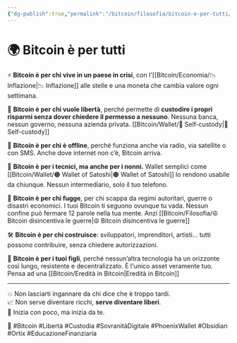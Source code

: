 ```yaml
---
{"dg-publish":true,"permalink":"/bitcoin/filosofia/bitcoin-e-per-tutti/","title":"Bitcoin è per tutti","tags":["bitcoin","libertà","custodia","sovranità-digitale","educazione-finanziaria"]}
---
```



# 🌍 Bitcoin è per tutti

⚡ **Bitcoin è per chi vive in un paese in crisi**, con l'[[Bitcoin/Economia/📉 Inflazione\|📉 Inflazione]] alle stelle e una moneta che cambia valore ogni settimana.

🔐 **Bitcoin è per chi vuole libertà**, perché permette di **custodire i propri risparmi senza dover chiedere il permesso a nessuno**. Nessuna banca, nessun governo, nessuna azienda privata.
[[Bitcoin/Wallet/🔐 Self-custody\|🔐 Self-custody]]

📡 **Bitcoin è per chi è offline**, perché funziona anche via radio, via satellite o con SMS. Anche dove internet non c’è, Bitcoin arriva.

📲 **Bitcoin è per i tecnici, ma anche per i nonni.** Wallet semplici come [[Bitcoin/Wallet/🟠 Wallet of Satoshi\|🟠 Wallet of Satoshi]] lo rendono usabile da chiunque. Nessun intermediario, solo il tuo telefono.

🏃 **Bitcoin è per chi fugge**, per chi scappa da regimi autoritari, guerre o disastri economici. I tuoi Bitcoin ti seguono ovunque tu vada. Nessun confine può fermare 12 parole nella tua mente. Anzi [[Bitcoin/Filosofia/☮️ Bitcoin disincentiva le guerre\|☮️ Bitcoin disincentiva le guerre]]

🛠️ **Bitcoin è per chi costruisce**: sviluppatori, imprenditori, artisti… tutti possono contribuire, senza chiedere autorizzazioni.

👶 **Bitcoin è per i tuoi figli**, perché nessun’altra tecnologia ha un orizzonte così lungo, resistente e decentralizzato. È l'unico asset veramente tuo. Pensa ad una [[Bitcoin/Eredità in Bitcoin\|Eredità in Bitcoin]]

---

💥 Non lasciarti ingannare da chi dice che è troppo tardi.  
📈 Non serve diventare ricchi, **serve diventare liberi**.  
🌱 Inizia con poco, ma inizia da te.

🔗 #Bitcoin #Libertà #Custodia #SovranitàDigitale #PhoenixWallet #Obsidian #Ortix #EducazioneFinanziaria